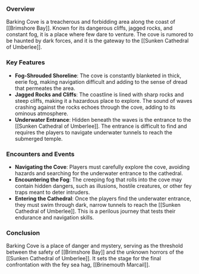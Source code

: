 ### **Overview**
Barking Cove is a treacherous and forbidding area along the coast of [[Brimshore Bay]]. Known for its dangerous cliffs, jagged rocks, and constant fog, it is a place where few dare to venture. The cove is rumored to be haunted by dark forces, and it is the gateway to the [[Sunken Cathedral of Umberlee]].

### **Key Features**
- **Fog-Shrouded Shoreline**: The cove is constantly blanketed in thick, eerie fog, making navigation difficult and adding to the sense of dread that permeates the area.
- **Jagged Rocks and Cliffs**: The coastline is lined with sharp rocks and steep cliffs, making it a hazardous place to explore. The sound of waves crashing against the rocks echoes through the cove, adding to its ominous atmosphere.
- **Underwater Entrance**: Hidden beneath the waves is the entrance to the [[Sunken Cathedral of Umberlee]]. The entrance is difficult to find and requires the players to navigate underwater tunnels to reach the submerged temple.

### **Encounters and Events**
- **Navigating the Cove**: Players must carefully explore the cove, avoiding hazards and searching for the underwater entrance to the cathedral.
- **Encountering the Fog**: The creeping fog that rolls into the cove may contain hidden dangers, such as illusions, hostile creatures, or other fey traps meant to deter intruders.
- **Entering the Cathedral**: Once the players find the underwater entrance, they must swim through dark, narrow tunnels to reach the [[Sunken Cathedral of Umberlee]]. This is a perilous journey that tests their endurance and navigation skills.

### **Conclusion**
Barking Cove is a place of danger and mystery, serving as the threshold between the safety of [[Brimshore Bay]] and the unknown horrors of the [[Sunken Cathedral of Umberlee]]. It sets the stage for the final confrontation with the fey sea hag, [[Brinemouth Marcail]].

